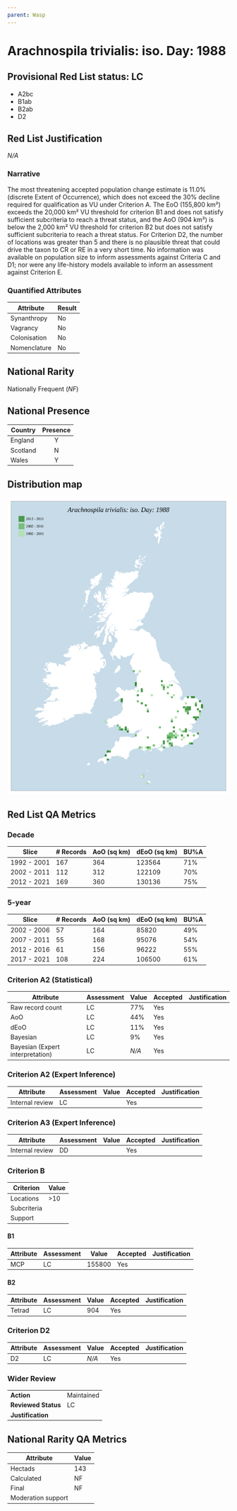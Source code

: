 ```yaml
---
parent: Wasp
---
```


# Arachnospila trivialis: iso. Day: 1988

## Provisional Red List status: LC
- A2bc
- B1ab
- B2ab
- D2

## Red List Justification
*N/A*

### Narrative


The most threatening accepted population change estimate is 11.0% (discrete Extent of Occurrence), which does not exceed the 30% decline required for qualification as VU under Criterion A. The EoO (155,800 km²) exceeds the 20,000 km² VU threshold for criterion B1 and does not satisfy sufficient subcriteria to reach a threat status, and the AoO (904 km²) is below the 2,000 km² VU threshold for criterion B2 but does not satisfy sufficient subcriteria to reach a threat status. For Criterion D2, the number of locations was greater than 5 and there is no plausible threat that could drive the taxon to CR or RE in a very short time. No information was available on population size to inform assessments against Criteria C and D1; nor were any life-history models available to inform an assessment against Criterion E.

### Quantified Attributes
|Attribute|Result|
|---|---|
|Synanthropy|No|
|Vagrancy|No|
|Colonisation|No|
|Nomenclature|No|


## National Rarity
Nationally Frequent (*NF*)

## National Presence
|Country|Presence
|---|:-:|
|England|Y|
|Scotland|N|
|Wales|Y|


## Distribution map
![](../map/670.svg)

## Red List QA Metrics
### Decade
| Slice | # Records | AoO (sq km) | dEoO (sq km) |BU%A |
|---|---|---|---|---|
|1992 - 2001|167|364|123564|71%|
|2002 - 2011|112|312|122109|70%|
|2012 - 2021|169|360|130136|75%|

### 5-year
| Slice | # Records | AoO (sq km) | dEoO (sq km) |BU%A |
|---|---|---|---|---|
|2002 - 2006|57|164|85820|49%|
|2007 - 2011|55|168|95076|54%|
|2012 - 2016|61|156|96222|55%|
|2017 - 2021|108|224|106500|61%|

### Criterion A2 (Statistical)
|Attribute|Assessment|Value|Accepted|Justification
|---|---|---|---|---|
|Raw record count|LC|77%|Yes||
|AoO|LC|44%|Yes||
|dEoO|LC|11%|Yes||
|Bayesian|LC|9%|Yes||
|Bayesian (Expert interpretation)|LC|*N/A*|Yes||

### Criterion A2 (Expert Inference)
|Attribute|Assessment|Value|Accepted|Justification
|---|---|---|---|---|
|Internal review|LC||Yes||

### Criterion A3 (Expert Inference)
|Attribute|Assessment|Value|Accepted|Justification
|---|---|---|---|---|
|Internal review|DD||Yes||

### Criterion B
|Criterion| Value|
|---|---|
|Locations|>10|
|Subcriteria||
|Support||

#### B1
|Attribute|Assessment|Value|Accepted|Justification
|---|---|---|---|---|
|MCP|LC|155800|Yes||

#### B2
|Attribute|Assessment|Value|Accepted|Justification
|---|---|---|---|---|
|Tetrad|LC|904|Yes||

### Criterion D2
|Attribute|Assessment|Value|Accepted|Justification
|---|---|---|---|---|
|D2|LC|*N/A*|Yes||

### Wider Review
|  |  |
|---|---|
|**Action**|Maintained|
|**Reviewed Status**|LC|
|**Justification**||

## National Rarity QA Metrics
|Attribute|Value|
|---|---|
|Hectads|143|
|Calculated|NF|
|Final|NF|
|Moderation support||
